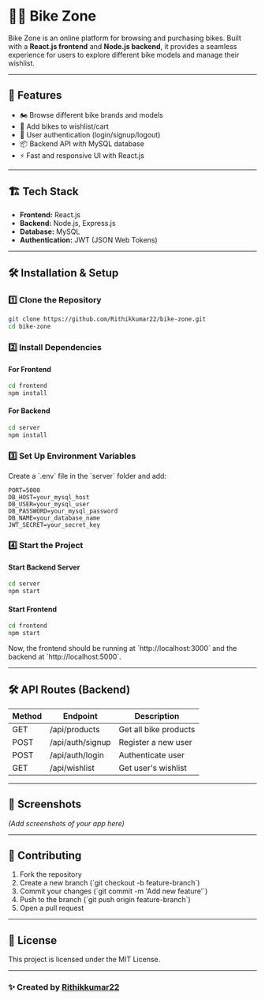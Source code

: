 # 🚴‍♂️ Bike Zone

Bike Zone is an online platform for browsing and purchasing bikes. Built with a **React.js frontend** and **Node.js backend**, it provides a seamless experience for users to explore different bike models and manage their wishlist.

---

## 🚀 Features
- 🏍️ Browse different bike brands and models
- 🛒 Add bikes to wishlist/cart
- 🔐 User authentication (login/signup/logout)
- 📦 Backend API with MySQL database
- ⚡ Fast and responsive UI with React.js

---

## 🏗️ Tech Stack
- **Frontend:** React.js
- **Backend:** Node.js, Express.js
- **Database:** MySQL
- **Authentication:** JWT (JSON Web Tokens)

---

## 🛠️ Installation & Setup

### 1️⃣ Clone the Repository

```bash
git clone https://github.com/Rithikkumar22/bike-zone.git
cd bike-zone
```

### 2️⃣ Install Dependencies

#### For Frontend

```bash
cd frontend
npm install
```

#### For Backend

```bash
cd server
npm install
```

### 3️⃣ Set Up Environment Variables

Create a \`.env\` file in the \`server\` folder and add:

```env
PORT=5000
DB_HOST=your_mysql_host
DB_USER=your_mysql_user
DB_PASSWORD=your_mysql_password
DB_NAME=your_database_name
JWT_SECRET=your_secret_key
```

### 4️⃣ Start the Project

#### Start Backend Server

```bash
cd server
npm start
```

#### Start Frontend

```bash
cd frontend
npm start
```

Now, the frontend should be running at \`http://localhost:3000\` and the backend at \`http://localhost:5000\`.

---

## 🛠️ API Routes (Backend)

| Method | Endpoint          | Description            |
|--------|-------------------|------------------------|
| GET    | /api/products     | Get all bike products  |
| POST   | /api/auth/signup  | Register a new user    |
| POST   | /api/auth/login   | Authenticate user      |
| GET    | /api/wishlist     | Get user's wishlist    |

---

## 📸 Screenshots

*(Add screenshots of your app here)*

---

## 📌 Contributing

1. Fork the repository
2. Create a new branch (\`git checkout -b feature-branch\`)
3. Commit your changes (\`git commit -m 'Add new feature'\`)
4. Push to the branch (\`git push origin feature-branch\`)
5. Open a pull request

---

## 📜 License

This project is licensed under the MIT License.

---

### ✨ Created by [Rithikkumar22](https://github.com/Rithikkumar22)
